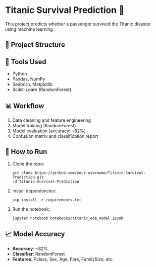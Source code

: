# Titanic Survival Prediction 🚢

This project predicts whether a passenger survived the Titanic disaster using machine learning.

## 📁 Project Structure


## 🔧 Tools Used

- Python
- Pandas, NumPy
- Seaborn, Matplotlib
- Scikit-Learn (RandomForest)

## 📊 Workflow

1. Data cleaning and feature engineering
2. Model training (RandomForest)
3. Model evaluation (accuracy: ~82%)
4. Confusion matrix and classification report

## 🚀 How to Run

1. Clone the repo:
    ```
    git clone https://github.com/your-username/Titanic-Survival-Prediction.git
    cd Titanic-Survival-Prediction
    ```

2. Install dependencies:
    ```
    pip install -r requirements.txt
    ```

3. Run the notebook:
    ```
    jupyter notebook notebooks/titanic_eda_model.ipynb
    ```

## 📈 Model Accuracy

- **Accuracy**: ~82%
- **Classifier**: RandomForest
- **Features**: Pclass, Sex, Age, Fare, FamilySize, etc.

